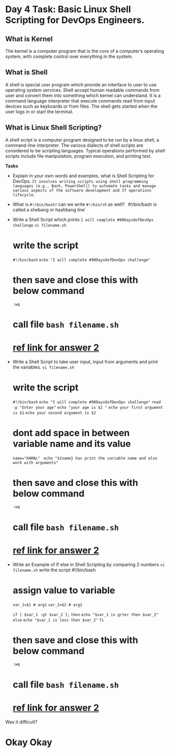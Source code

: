 # Day 4 Task: Basic Linux Shell Scripting for DevOps Engineers.

 ## What is Kernel

 The kernel is a computer program that is the core of a computer’s operating system, with complete control over everything in the system.
 
 ## What is Shell

 A shell is special user program which provide an interface to user to use operating system services. Shell accept human readable commands from user and convert them into something which kernel can understand. It is a command language interpreter that execute commands read from input devices such as keyboards or from files. The shell gets started when the user logs in or start the terminal.
 
 ## What is Linux Shell Scripting?

 A shell script is a computer program designed to be run by a linux shell, a command-line interpreter. The various dialects of shell scripts are considered to be scripting languages. Typical operations performed by shell scripts include file manipulation, program execution, and printing text.

 **Tasks**

 - Explain in your own words and examples, what is Shell Scripting for DevOps.
    `It involves writing scripts using shell programming languages (e.g., Bash, PowerShell) to automate tasks and manage various aspects of the software development and IT operations lifecycle.`

 - What is `#!/bin/bash?` can we write `#!/bin/sh` as well?    `
    `#!/bin/bash is called a shebang or hashbang line`

 - Write a Shell Script which prints `I will complete #90DaysOofDevOps challenge`
    `vi filename.sh`
    # write the script
    `#!/bin/bash` 
    `echo "I will complete #90DaysOofDevOps challenge"`
    # then save and close this with below command
    `:wq`
    # call file `bash filename.sh`
    # [ref link for answer 2](./bash_img_1.PNG)
    
 - Write a Shell Script to take user input, input from arguments and print the variables.
     `vi filename.sh`
    # write the script
    `#!/bin/bash` 
    `echo "I will complete #90DaysOofDevOps challenge"`
    `read -p "Enter your age"`
    `echo "your age is $1 "`
    `echo your first argument is $1`
    `echo your second argument is $2`
    # dont add space in between variable name and its value
    `name="KAMAL" ` 
    `echo "${name} has print the variable name and also work with arguments"`
    # then save and close this with below command
    `:wq`
    # call file `bash filename.sh`
    # [ref link for answer 2](./bash_img_2.PNG)
    
 - Write an Example of If else in Shell Scripting by comparing 2 numbers
    `vi filename.sh`
    write the script
    #!/bin/bash

    # assign value to variable
    `var_1=$1 # arg1`
    `var_2=$2 # arg2`

    `if [ $var_1 -gt $var_2 ];`
    `then`
            `echo "$var_1 is grter then $var_2"`
    `else`
            `echo "$var_1 is less then $var_2"`
    `fi`
    # then save and close this with below command
    `:wq`
    # call file `bash filename.sh`     
    # [ref link for answer 2](./bash_img_3.PNG)

 Was it difficult?
   # Okay Okay 
 